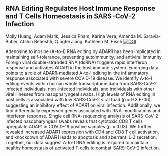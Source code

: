 ## RNA Editing Regulates Host Immune Response and T Cells Homeostasis in SARS-CoV-2 Infection
Molly Huang, Adam Mark, Jessica Pham, Karina Vera, Amanda M. Saravia-Butler, Afshin Beheshti, Qingfei Jiang, Kathleen M. Fisch
[![DOI](https://zenodo.org/badge/727356069.svg)](https://zenodo.org/doi/10.5281/zenodo.11289137)

Adenosine to inosine (A-to-I) RNA editing by ADAR1 has been implicated in maintaining self-tolerance, preventing autoimmunity, and antiviral immunity. Foreign viral double-stranded RNA (dsRNA) triggers rapid interferon response and activates ADAR1 in the host immune system.  Emerging data points to a role of ADAR1-mediated A-to-I editing in the inflammatory response associated with severe COVID-19 disease. We identify A-to-I editing events within human whole transcriptome data from SARS-CoV-2 infected individuals, non-infected individuals, and individuals with other viral illnesses from nasopharyngeal swabs. High levels of RNA editing in host cells is associated with low SARS-CoV-2 viral load (p  = 9.3 E-06), suggesting an inhibitory effect of ADAR1 on viral infection. Additionally, we find differentially expressed genes associated with RNA-modifications and interferon response. Single cell RNA-sequencing analysis of SARS-CoV-2 infected nasopharyngeal swabs reveals that cytotoxic CD8 T cells upregulate ADAR1 in COVID-19 positive samples (p = 0.03). We further revealed increased ADAR1 expression with CD4 and CD8 T cell activation, and knockdown of ADAR1 leads to apoptosis and aberrant IL-2 secretion. Together, our data suggest A-to-I RNA editing is required to maintain healthy homeostasis of activated T-cells to combat SARS-CoV-2 infection.

